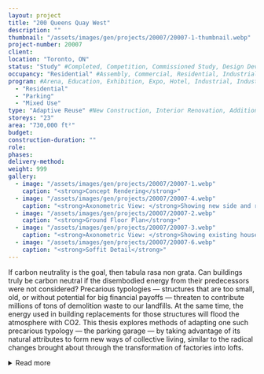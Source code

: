```yaml
---
layout: project 
title: "200 Queens Quay West"
description: ""
thumbnail: "/assets/images/gen/projects/20007/20007-1-thumbnail.webp"
project-number: 20007
client: 
location: "Toronto, ON"
status: "Study" #Completed, Competition, Commissioned Study, Design Development, Construction, Demolished, Study
occupancy: "Residential" #Assembly, Commercial, Residential, Industrial, Institutional   
program: #Arena, Education, Exhibition, Expo, Hotel, Industrial, Industry, Infrastructure, Landscape, Leisure, Library, Masterplan, Mixed Use, Museum/Gallery, Office, Parking, Pavillion, Publicspace, Religion, Research, Residential, Restaurant/Bar, Retail, Scenography, Services, Theatre
  - "Residential" 
  - "Parking"
  - "Mixed Use"
type: "Adaptive Reuse" #New Construction, Interior Renovation, Addition, Adaptive Reuse
storeys: "23"
area: "730,000 ft²"
budget: 
construction-duration: ""
role: 
phases: 
delivery-method: 
weight: 999
gallery:
  - image: "/assets/images/gen/projects/20007/20007-1.webp"
    caption: "<strong>Concept Rendering</strong>"
  - image: "/assets/images/gen/projects/20007/20007-4.webp"
    caption: "<strong>Axonometric View: </strong>Showing new side and rear additions with flat roof and carport built around existing house."
  - image: "/assets/images/gen/projects/20007/20007-2.webp"
    caption: "<strong>Ground Floor Plan</strong>"
  - image: "/assets/images/gen/projects/20007/20007-3.webp"
    caption: "<strong>Axonometric View: </strong>Showing existing house with hip roof."
  - image: "/assets/images/gen/projects/20007/20007-6.webp"
    caption: "<strong>Soffit Detail</strong>"
---
```


If carbon neutrality is the goal, then tabula rasa non grata. Can buildings truly be carbon neutral if the disembodied energy from their predecessors were not considered? Precarious typologies — structures that are too small, old, or without potential for big financial payoffs — threaten to contribute millions of tons of demolition waste to our landfills. At the same time, the energy used in building replacements for those structures will flood the atmosphere with CO2. This thesis explores methods of adapting one such precarious typology — the parking garage — by taking advantage of its natural attributes to form new ways of collective living, similar to the radical changes brought about through the transformation of factories into lofts.

<details id="project-details">
  <summary onclick="this.style.display='none'">Read more</summary>
  What this points to, I believe, is a built environment not of continual demolition and reconstruction. Nor does it point to one stagnated from progress due to the random precedency of existing structures. But one which utilises the architecture of the past as the foundational layer for future layers of development. Which I have tried to depict at a large scale with this generic cityscape that has been textured with over 100 years of different historic maps of Toronto. 
  <p><p>
  There are just under 20 of these parkades in the downtown core alone. Some of which, upon closer inspection, inspire a number of interesting architectural interventions if adapted to other uses. One structure however, located at 200 Queens Quay West, requires more immediate attention than the others. 



  The garage is located just south of the central business district of Toronto, but cut-off from the rest of the city by both the Gardiner expressway and lakeshore boulevard. Its block has a bike path on either side of it, and has access to several entertainment amenities, parks, social spaces, and transit hubs all within a 500m radius. By removing a portion from the middle of the garage at ground level it creates a sheltered public space for the community, and effectively transforming the building into a gateway to the harbourfront for passersby, riders of the bike path, or individuals heading south from union station or the entertainment district. 



  Rather than tear it down, I am proposing we utilise this building to: 

      provide a balance between development and retention

      reinvent the typical medium-density urban living experience

      retain the buildings adaptability potential

      allow for flexibility in unit typology

      enhance the public realm surrounding the building

      restore the natural relation between environmental form and inhabitant

      and provide quality entry level employment opportunities for the community

  Massing for the addition above was optimised for both views and privacy from the nearby buildings. 

  ○ The existing structural grid was supplemented with additional columns and existing columns were reinforced through enlargement and overlay systems. 

  ○ The interior can be left open air and instead a mixture of semi-prefabricated and self-built modules will comprise housing units. 

  ○ A sloped platform can be created to level the unit and cut using generic wood floor joists cut at an angle. 

  ○ And major mechanical services such as ductwork can be masked under decorative dropped ceiling panels sandwiched between the ribbed concrete floor system. With plumbing an electrical running under the wood frame platform then down the building along the concrete columns. 



  The existing garage has a floor plate depth of 110’ So building this out to the extreme would result in a large portion of the units not having access to natural lighting. So instead, housing units could occupy the first 30’ from the edge of the building inward, with or without a balcony space. A sliver of additional space along the center would be used as a parking space, garden, patio, or however each individual inhabitant prefers. The remainder of the interior would be utilised as an open-air internal street for the circulation of both cars and people, as well as hosting a myriad number of playful activities. 



  Occupancy would be as simple as: 

  1. Purchasing a lot inside the building, the smallest being just two parking spaces wide. 

  2. Then in working with an architect/master-builder, come up with a layout using standardised room templates to design a space which is functional and in a timely manner. 

  3. Followed by the placement of windows, doors, plumbing equipment and electrical outlets. 

  4. The designs would head down to the ground floor where there exists a community workshop. The base would be prefabricated to include the levelling platform, knee walls, insulation, aperture placement, plumbing, and electrical. Streamlining a portion of the build process, reducing the number of trades required on site, simplifying the construction process, and reducing the cost for the owner. The top portion of the walls would also be prefabricated but not attached to allow the module to be transported through the garage.  

  5. Once carted upstairs it would be assembled in place by the owners receiving assistance and training from the resource center adjacent to the workshop on the ground floor. Not only would this further reduce the cost of construction, but also it would allow residents to learn new skills which they could them leverage for better employment opportunities.



  This approach has not only the potential to create housing which is affordable, dignified, and uplifting. But also, one that offers a balance between development and resource preservation. But this is just one site specific implementation of adapting the layers of the past into the foundation for future layers of development. When applied at scale, I believe there is the potential to create an entire city of heterogeneous, playful, and carbon efficient buildings. 
</details>
